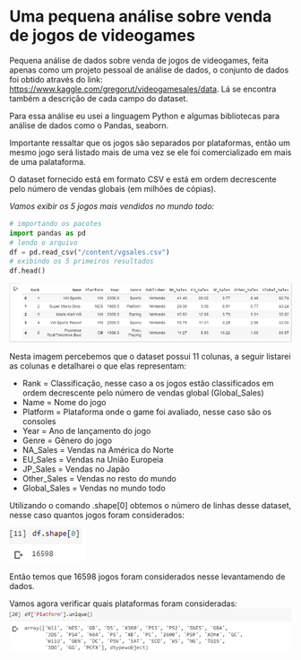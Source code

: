 # Uma pequena análise sobre venda de jogos de videogames

Pequena análise de dados sobre venda de jogos de videogames, feita apenas como um projeto pessoal de análise de dados, o conjunto de dados foi obtido através do link: https://www.kaggle.com/gregorut/videogamesales/data. Lá se encontra também a descrição de cada campo do dataset.

Para essa análise eu usei a linguagem Python e algumas bibliotecas para análise de dados como o Pandas, seaborn.

Importante ressaltar que os jogos são separados por plataformas, então um mesmo jogo será listado mais de uma vez se ele foi comercializado em mais de uma palataforma.

O dataset fornecido está em formato CSV e está em ordem decrescente pelo número de vendas globais (em milhões de cópias).

*Vamos exibir os 5 jogos mais vendidos no mundo todo:*

```python
# importando os pacotes
import pandas as pd
# lendo o arquivo
df = pd.read_csv("/content/vgsales.csv")
# exibindo os 5 primeiros resultados
df.head()

```

![Alt text](https://github.com/johnsigma/videogames/blob/master/imagens/saida01.png "5 jogos mais vendidos dos videogames")

Nesta imagem percebemos que o dataset possui 11 colunas, a seguir listarei as colunas e detalharei o que elas representam:
* Rank = Classificação, nesse caso a os jogos estão classificados em ordem decrescente pelo número de vendas global (Global_Sales)
* Name = Nome do jogo
* Platform = Plataforma onde o game foi avaliado, nesse caso são os consoles
* Year = Ano de lançamento do jogo
* Genre = Gênero do jogo
* NA_Sales = Vendas na América do Norte
* EU_Sales = Vendas na União Europeia
* JP_Sales = Vendas no Japão
* Other_Sales = Vendas no resto do mundo
* Global_Sales = Vendas no mundo todo

Utilizando o comando .shape[0] obtemos o número de linhas desse dataset, nesse caso quantos jogos foram considerados:

![Alt text](https://github.com/johnsigma/videogames/blob/master/imagens/saida02.png "Número de jogos considerados")

Então temos que 16598 jogos foram considerados nesse levantamendo de dados.

Vamos agora verificar quais plataformas foram consideradas:
![Alt text](https://github.com/johnsigma/videogames/blob/master/imagens/saida03.png "Plataformas")


